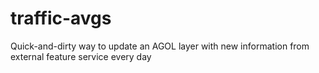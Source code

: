 # traffic-avgs
Quick-and-dirty way to update an AGOL layer with new information from external feature service every day 
